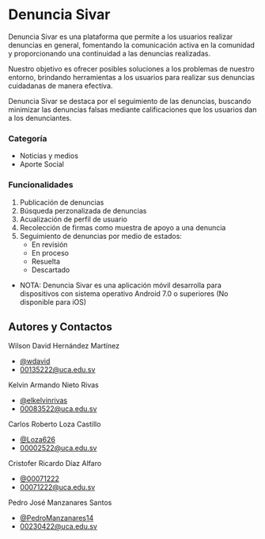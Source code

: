 
# Denuncia Sivar

Denuncia Sivar es una plataforma que permite a los usuarios realizar
denuncias en general, fomentando la comunicación activa en la comunidad y proporcionando
una continuidad a las denuncias realizadas.

Nuestro objetivo es ofrecer posibles soluciones a los problemas de nuestro entorno, brindando herramientas a los usuarios para realizar sus denuncias cuidadanas de manera efectiva.

Denuncia Sivar se destaca por el seguimiento de las denuncias, buscando minimizar las denuncias falsas mediante calificaciones que los usuarios dan a los denunciantes.

### Categoría

- Noticias y medios
- Aporte Social

### Funcionalidades
  1. Publicación de denuncias
  2. Búsqueda perzonalizada de denuncias
  3. Acualización de perfil de usuario
  4. Recolección de firmas como muestra de apoyo a una denuncia
  5. Seguimiento de denuncias por medio de estados:
     - En revisión
     - En proceso
     - Resuelta
     - Descartado   
- NOTA: Denuncia Sivar es una aplicación móvil desarrolla para dispositivos con sistema operativo Android 7.0 o superiores (No disponible para iOS)

## Autores y Contactos

Wilson David Hernández Martínez
- [@wdavid](https://www.github.com/wdavid)
- 00135222@uca.edu.sv

Kelvin Armando Nieto Rivas
- [@elkelvinrivas](https://www.github.com/elkelvinrivas)
- 00083522@uca.edu.sv

Carlos Roberto Loza Castillo
- [@Loza626](https://www.github.com/Loza626)
- 00002522@uca.edu.sv

Cristofer Ricardo Díaz Alfaro
- [@00071222](https://www.github.com/00071222)
- 00071222@uca.edu.sv

Pedro José Manzanares Santos
- [@PedroManzanares14](https://www.github.com/PedroManzanares14)
- 00230422@uca.edu.sv

